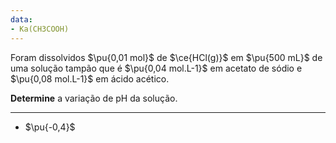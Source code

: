 ```yaml
---
data:
- Ka(CH3COOH)
---
```


Foram dissolvidos $\pu{0,01 mol}$ de $\ce{HCl(g)}$ em $\pu{500 mL}$ de uma solução tampão que é $\pu{0,04 mol.L-1}$ em acetato de sódio e $\pu{0,08 mol.L-1}$ em ácido acético.

**Determine** a variação de $\mathrm{pH}$ da solução.

---

- $\pu{-0,4}$